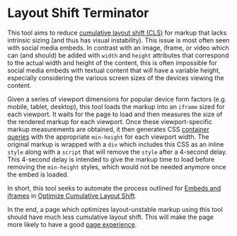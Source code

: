 # Layout Shift Terminator

This tool aims to reduce [cumulative layout shift (CLS)](https://web.dev/cls/) for markup that lacks intrinsic sizing (and thus has visual instability). This issue is most often seen with social media embeds. In contrast with an image, iframe, or video which can (and should) be added with `width` and `height` attributes that correspond to the actual width and height of the content, this is often impossible for social media embeds with textual content that will have a variable height, especially considering the various screen sizes of the devices viewing the content.

Given a series of viewport dimensions for popular device form factors (e.g. mobile, tablet, desktop), this tool loads the markup into an `iframe` sized for each viewport. It waits for the page to load and then measures the size of the rendered markup for each viewport. Once these viewport-specific markup measurements are obtained, it then generates CSS [container queries](https://developer.mozilla.org/en-US/docs/Web/CSS/CSS_Container_Queries) with the appropriate `min-height` for each viewport width. The original markup is wrapped with a `div` which includes this CSS as an inline `style` along with a `script` that will remove the `style` after a 4-second delay. This 4-second delay is intended to give the markup time to load before removing the `min-height` styles, which would not be needed anymore once the embed is loaded. <!--(Instead of a 4-second delay, a better approach may involve `MutationObserver`.)-->

In short, this tool seeks to automate the process outlined for <a href="https://web.dev/optimize-cls/#embeds-and-iframes">Embeds and iframes</a> in [Optimize Cumulative Layout Shift](https://web.dev/optimize-cls/).

In the end, a page which optimizes layout-unstable markup using this tool should have much less cumulative layout shift. This will make the page more likely to have a good [page experience](https://developers.google.com/search/docs/advanced/experience/page-experience).
